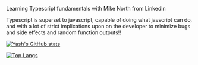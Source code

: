 Learning Typescript fundamentals with Mike North from LinkedIn

Typescript is superset to javascript,
capable of doing what javscript can do, and with
a lot of strict implications upon on the developer
to minimize bugs and side effects and random 
function outputs!!

[![Yash's GitHub stats](https://github-readme-stats.vercel.app/api?username=yashpriyam&hide=stars&show_icons=true&theme=onedark)](https://github.com/anuraghazra/github-readme-stats)

[![Top Langs](https://github-readme-stats.vercel.app/api/top-langs/?username=yashpriyam&hide=stars&show_icons=true&theme=onedark)](https://github.com/anuraghazra/github-readme-stats)
